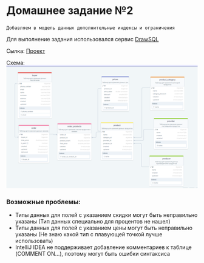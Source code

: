 # Домашнее задание №2
``Добавляем в модель данных дополнительные индексы и ограничения``

Для выполнение задания использовался сервис [DrawSQL](https://drawsql.app/)

Сылка: [Проект](https://drawsql.app/teams/123-261/diagrams/shop-vol-2)

Схема:
![](scheme.png)


### Возможные проблемы:
- Типы данных для полей с указанием скидки могут быть неправильно указаны (Тип данных специально для процентов не нашел)
- Типы данных для полей с указанием цены могут быть неправильно указаны (Не знаю какой тип с плавующей точкой лучше использовать)
- IntelliJ IDEA не поддерживает добавление комментариев к таблице (COMMENT ON...), поэтому могут быть ошибки синтаксиса